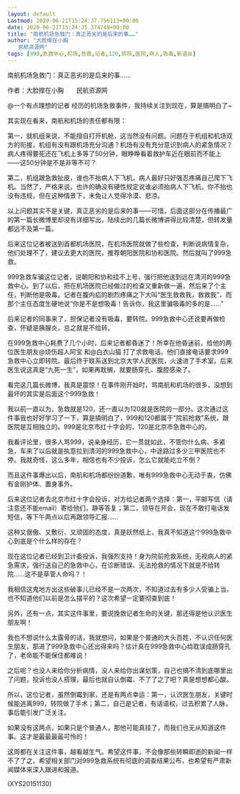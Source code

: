 ```yaml
---
layout: default
Lastmod: 2020-06-21T15:24:37.756113+00:00
date: 2020-06-21T15:24:35.374749+00:00
title: "南航机场急救门：真正恶劣的是后来的事……"
author: "大脸撑在小胸
　　民航资源网"
tags: [999,急救中心,机场,急救,记者,120,转院,医院,病人,吸毒,新语丝]
---
```


南航机场急救门：真正恶劣的是后来的事……

作者：大脸撑在小胸　　民航资源网

@一个有点理想的记者 经历的机场急救事件，我持续关注到现在，算是搞明白了~

其实现在看来，南航和机场的责任都有限：

第一，就机组来说，不能擅自打开机舱，这当然没有问题。问题在于机组和机场双方的衔接，机组有没有跟机场充分沟通？机场有没有充分意识到病人的紧急情况？病人疼得要死还在飞机上多等了50分钟，眼睁睁看着救护车近在眼前而不能上——这50分钟是不是非等不可？

第二，机组跟急救扯皮，谁也不抬病人下飞机，病人最好只好强忍疼痛自己爬下飞机。当然了，严格来说，也许的确没有硬性规定说谁必须抬病人下飞机，你不抬也没有违规，但在这种情景下，未免让人觉得冷漠、悲凉。

以上问题其实不是关键，真正恶劣的是后来的事——可惜，后面这部分在传播最广的第一篇长微博里却没有详细写出，陆续出的几篇长微博讲得比较清楚，但转发量都远不及第一篇。

后来这位记者被送到首都机场医院，在机场医院就做了些检查，判断说病情复杂，他们处理不了，建议去更大的医院，推荐朝阳医院和协和医院。然后就叫了999急救。

999急救车骗这位记者，说朝阳和协和挂不上号，强行把他送到远在清河的999急救中心。到了以后，把在机场医院已经做过的检查又重新做一遍，然后来了个主任，判断他是吸毒。记者在腹内疝的剧烈疼痛之下大叫“医生救救我，救救我”，而那个主任态度生硬地说“你是不是想吸毒！告诉你，我这里骗吸毒的多的是……”

后来记者的同事来了，担保记者没有吸毒，要转院。999急救中心还说要再做检查，怀疑是胰腺炎，总之就是不给转。

在999急救中心耗费了几个小时，后来记者都昏迷了！所幸在他昏迷前，给他的两位医生朋友@烧伤超人阿宝 和@白衣山猫 打了求救电话。他们直接电话要求999急救中心立即转院。最后终于联系送到北京大学人民医院，火速进了手术室。后来医生说这真是“九死一生”，如果再耽搁，就要肠穿孔、腹腔感染了。

看完这几篇长微博，我真是震惊！在事件刚开始时，骂南航和机场的很多，没想到最坏的其实是后面这个999急救！

我以前一直以为，急救就是120，还一直以为120就是医院的一部分。这次通过这件事我也好好学习了一下，算是搞明白了，999和120都属于“院前抢救”系统，跟医院是互相独立的。999是北京市红十字会的，120是北京市急救中心的。

我看评论里，很多人骂999，说亲身经历，它一贯就如此，不管你什么病、多紧急，车来了以后就是执意拉到清河的999急救中心，中途路过多少三甲医院也不停。我就奇怪，这么多年，相信也有不少投诉，怎么它就能屹立不倒？

而且这件事爆出以后，南航和机场都纷纷道歉，唯有999急救中心无动于衷，仿佛有金刚护体、置身事外。

后来这位记者去北京市红十字会投诉，对方给记者两个选择：第一，平邮写信（请注意还不能email）寄给他们，静等答复；第二，领导在开会，现在不敢打电话发短信，等下午两点以后再跟领导汇报……

这种又倨傲、又敷衍、又顽固的态度，真是跃然纸上，我真不知道这个999急救中心到底是个什么样的存在？

现在这位记者已经到卫计委投诉，我强烈支持！身为院前抢救系统，无视病人的紧急需求，强行送自己的急救中心，在诊断错误、无法抢救的情况下就是不给转院……这不是草菅人命吗？！

我相信这鬼地方出这些破事儿已经不是一次两次，不知道过去有多少人受骗上当，也不知道他们以前是怎么摆平的？这次希望一定要彻查到底！

另外，还有一点，其实这件事里，要说挽救记者生命的关键，那还得是他认识医生朋友啊！

我也不想说什么太露骨的话，我就想问，如果是个普通的大头百姓，不认识任何医生朋友，那进了999急救中心还出得来吗？估计真在999急救中心给耽误成肠穿孔了，老命能不能保住都难说！

之后呢？也没人来给你分析病情，没人来给你出谋划策，自己也搞不清到底哪里出了问题，投诉也没人搭理，最后也就自认倒霉、不了了之了吧？真是想想都心酸。

所以，这位记者，虽然倒霉到家，还是有两点幸运：第一，认识医生朋友，关键时候能逃离999，转院做了手术；第二，自己是记者，有话语权，过去积累了人脉，事后能引发广泛关注。

如果没有这两点，如果只是个普通人，那他可能真挂了，而我们也无从知道这件事。这才是最最最最可怜的！

这周都在关注这件事，越看越生气。希望这件事，不会像那些转瞬即逝的新闻一样不了了之，希望相关部门对999急救系统有彻底的调查结果公布，也希望有严肃新闻媒体来深入跟进和报道。

(XYS20151130)

